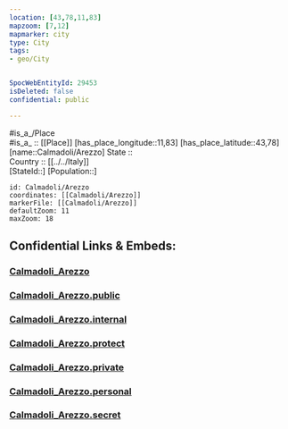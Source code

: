 ```yaml
---
location: [43,78,11,83] 
mapzoom: [7,12] 
mapmarker: city 
type: City
tags:
- geo/City


SpocWebEntityId: 29453
isDeleted: false
confidential: public

---
```

#is_a_/Place  
#is_a_ :: [[Place]] 
[has_place_longitude::11,83] 
[has_place_latitude::43,78] 
[name::Calmadoli/Arezzo] 
State ::  
Country :: [[../../Italy]]  
[StateId::] 
[Population::] 



```leaflet
id: Calmadoli/Arezzo
coordinates: [[Calmadoli/Arezzo]] 
markerFile: [[Calmadoli/Arezzo]] 
defaultZoom: 11 
maxZoom: 18
```


## Confidential Links & Embeds: 

### [Calmadoli_Arezzo](/_Standards/Earth/Continent/Europe/Europe~South/Italy/City/Calmadoli_Arezzo.md) 

### [Calmadoli_Arezzo.public](/_public/Earth/Continent/Europe/Europe~South/Italy/City/Calmadoli_Arezzo.public.md) 

### [Calmadoli_Arezzo.internal](/_internal/Earth/Continent/Europe/Europe~South/Italy/City/Calmadoli_Arezzo.internal.md) 

### [Calmadoli_Arezzo.protect](/_protect/Earth/Continent/Europe/Europe~South/Italy/City/Calmadoli_Arezzo.protect.md) 

### [Calmadoli_Arezzo.private](/_private/Earth/Continent/Europe/Europe~South/Italy/City/Calmadoli_Arezzo.private.md) 

### [Calmadoli_Arezzo.personal](/_personal/Earth/Continent/Europe/Europe~South/Italy/City/Calmadoli_Arezzo.personal.md) 

### [Calmadoli_Arezzo.secret](/_secret/Earth/Continent/Europe/Europe~South/Italy/City/Calmadoli_Arezzo.secret.md)

